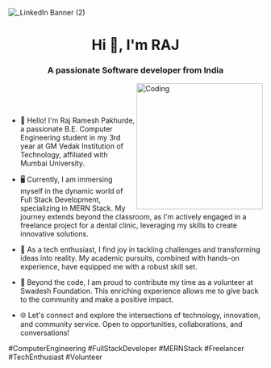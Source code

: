  
 ![_LinkedIn Banner (2)](https://github.com/RajPakhurde/RajPakhurde/assets/101402353/3382ee32-f494-4fdb-a9f9-c218d9f5e08e)

<h1 align="center">Hi 👋, I'm RAJ</h1>
<h3 align="center">A passionate Software developer from India</h3>
<img align="right" alt="Coding" width="250" src="https://media.tenor.com/YNqsJbmb_yMAAAAd/coding.gif">

<br>
<br>
<br>

- 👋 Hello! I'm Raj Ramesh Pakhurde, a passionate B.E. Computer Engineering student in my 3rd year at GM Vedak Institution of Technology, affiliated with Mumbai University.

- 🖥️ Currently, I am immersing myself in the dynamic world of Full Stack Development, specializing in MERN Stack. My journey extends beyond the classroom, as I'm actively engaged in a freelance project for a dental clinic, leveraging my skills 
  to create innovative solutions.

- 🚀 As a tech enthusiast, I find joy in tackling challenges and transforming ideas into reality. My academic pursuits, combined with hands-on experience, have equipped me with a robust skill set.

- 💼 Beyond the code, I am proud to contribute my time as a volunteer at Swadesh Foundation. This enriching experience allows me to give back to the community and make a positive impact.

- 🌐 Let's connect and explore the intersections of technology, innovation, and community service. Open to opportunities, collaborations, and conversations!

#ComputerEngineering #FullStackDeveloper #MERNStack #Freelancer #TechEnthusiast #Volunteer
<br>
<br>
<br>
<br>
<br>
<br>
